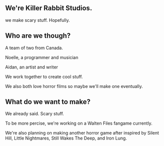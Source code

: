 ## We're Killer Rabbit Studios.

we make scary stuff. Hopefully.

## Who are we though?

A team of two from Canada.

Noelle, a programmer and musician

Aidan, an artist and writer

We work together to create cool stuff.

We also both love horror films so maybe we'll make one eventually.

## What do we want to make?

We already said. Scary stuff.

To be more percise, we're working on a Walten Files fangame currently.

We're also planning on making another horror game after inspired by Silent Hill, Little Nightmares, Still Wakes The Deep, and Iron Lung.
